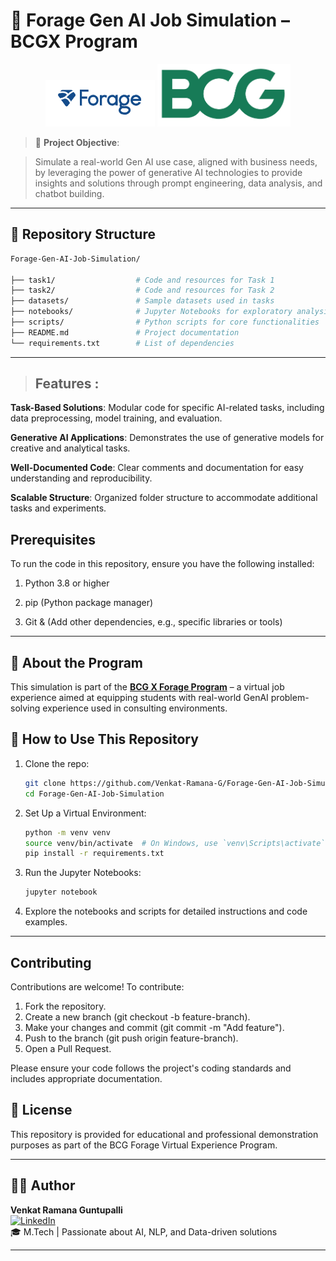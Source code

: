 # 📘 Forage Gen AI Job Simulation – BCGX Program

<div align="center">
<img src="https://github.com/ADVAIT135/Forage_BCGX_Gen_AI_Virtual_Job_Simulation-/blob/f8817969c667dddc33502a889a1095ce936d1750/Forage.PNG?raw=True" alt="Forage" >
<img src="https://github.com/ADVAIT135/Forage_BCGX_Gen_AI_Virtual_Job_Simulation-/blob/f8817969c667dddc33502a889a1095ce936d1750/BCG_MONOGRAM_RGB_GREEN.png?raw=true" height = 100px  alt="CommonWealth BCG">
</div>

> 🎯 **Project Objective**:

> Simulate a real-world Gen AI use case, aligned with business needs, by leveraging the power of generative AI technologies to provide insights and solutions through prompt engineering, data analysis, and chatbot building.

---

## 📁 Repository Structure

```bash
Forage-Gen-AI-Job-Simulation/

├── task1/                  # Code and resources for Task 1
├── task2/                  # Code and resources for Task 2
├── datasets/               # Sample datasets used in tasks
├── notebooks/              # Jupyter Notebooks for exploratory analysis
├── scripts/                # Python scripts for core functionalities
├── README.md               # Project documentation
└── requirements.txt        # List of dependencies
```
---
> ## Features :

**Task-Based Solutions**: Modular code for specific AI-related tasks, including data preprocessing, model training, and evaluation.

**Generative AI Applications**: Demonstrates the use of generative models for creative and analytical tasks.

**Well-Documented Code**: Clear comments and documentation for easy understanding and reproducibility.

**Scalable Structure**: Organized folder structure to accommodate additional tasks and experiments.

## Prerequisites

To run the code in this repository, ensure you have the following installed:

  1) Python 3.8 or higher

  2) pip (Python package manager)

  3) Git & (Add other dependencies, e.g., specific libraries or tools)
---

## 💼 About the Program

This simulation is part of the [**BCG X Forage Program**](https://www.theforage.com/) – a virtual job experience aimed at equipping students with real-world GenAI problem-solving experience used in consulting environments.


## 📌 How to Use This Repository

1. Clone the repo:
   ```bash
   git clone https://github.com/Venkat-Ramana-G/Forage-Gen-AI-Job-Simulation.git
   cd Forage-Gen-AI-Job-Simulation
   ```

2. Set Up a Virtual Environment: 
   ```bash
   python -m venv venv
   source venv/bin/activate  # On Windows, use `venv\Scripts\activate`
   pip install -r requirements.txt
   ```

3. Run the Jupyter Notebooks:
   ```bash
   jupyter notebook
   ```

4. Explore the notebooks and scripts for detailed instructions and code examples.

---

## Contributing

Contributions are welcome! To contribute:

1) Fork the repository.
2) Create a new branch (git checkout -b feature-branch).
3) Make your changes and commit (git commit -m "Add feature").
4) Push to the branch (git push origin feature-branch).
5) Open a Pull Request.

Please ensure your code follows the project's coding standards and includes appropriate documentation.

## 📄 License

This repository is provided for educational and professional demonstration purposes as part of the BCG Forage Virtual Experience Program.

---

## 🙋‍♂️ Author

**Venkat Ramana Guntupalli**  
[![LinkedIn](https://img.shields.io/badge/LinkedIn-VenkatRamana-blue?logo=linkedin)](https://www.linkedin.com/in/venkat-ramana-guntupalli/)  
🎓 M.Tech | Passionate about AI, NLP, and Data-driven solutions

---
